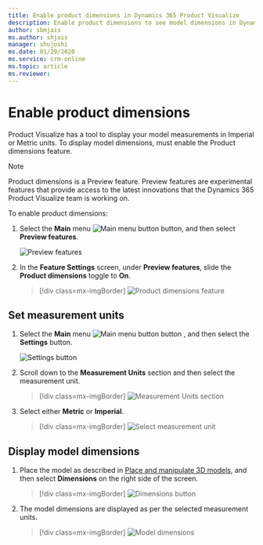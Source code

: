 ```yaml
---
title: Enable product dimensions in Dynamics 365 Product Visualize
description: Enable product dimensions to see model dimensions in Dynamics 365 Product Visualize.
author: sbmjais
ms.author: shjais
manager: shujoshi
ms.date: 01/29/2020
ms.service: crm-online
ms.topic: article
ms.reviewer:
---
```


# Enable product dimensions

Product Visualize has a tool to display your model measurements in Imperial or Metric units. To display model dimensions, must enable the Product dimensions feature. 

> [!NOTE]
> Product dimensions is a Preview feature. Preview features are experimental features that provide access to the latest innovations that the Dynamics 365 Product Visualize team is working on.

To enable product dimensions:

1. Select the **Main** menu ![Main menu button](media/hamburger-icon.png "Main menu button") button, and then select **Preview features**.

   ![Preview features](media/preview-features.PNG "Preview features")

2. In the **Feature Settings** screen, under **Preview features**, slide the **Product dimensions** toggle to **On**.

    > [!div class=mx-imgBorder]
    > ![Product dimensions feature](media/product-measurements-feature.png "Product dimensions feature")

## Set measurement units

1. Select the **Main** menu ![Main menu button](media/hamburger-icon.png "Main menu button") button , and then select the **Settings** button.

   ![Settings button](media/edit-account-settings.png "Settings button")

2. Scroll down to the **Measurement Units** section and then select the measurement unit.

     > [!div class=mx-imgBorder]
     > ![Measurement Units section](media/measurement-units-section.png "Measurement Units")

3. Select either **Metric** or **Imperial**.

    > [!div class=mx-imgBorder]
    > ![Select measurement unit](media/select-measurement-unit.png "Select measurement unit")

## Display model dimensions

1. Place the model as described in [Place and manipulate 3D models](manipulate-models.md), and then select **Dimensions** on the right side of the screen.

    > [!div class=mx-imgBorder]
    > ![Dimensions button](media/dimensions-button.png "Dimensions button")

2. The model dimensions are displayed as per the selected measurement units.

    > [!div class=mx-imgBorder]
    > ![Model dimensions](media/model-dimensions.png "Model dimensions")
